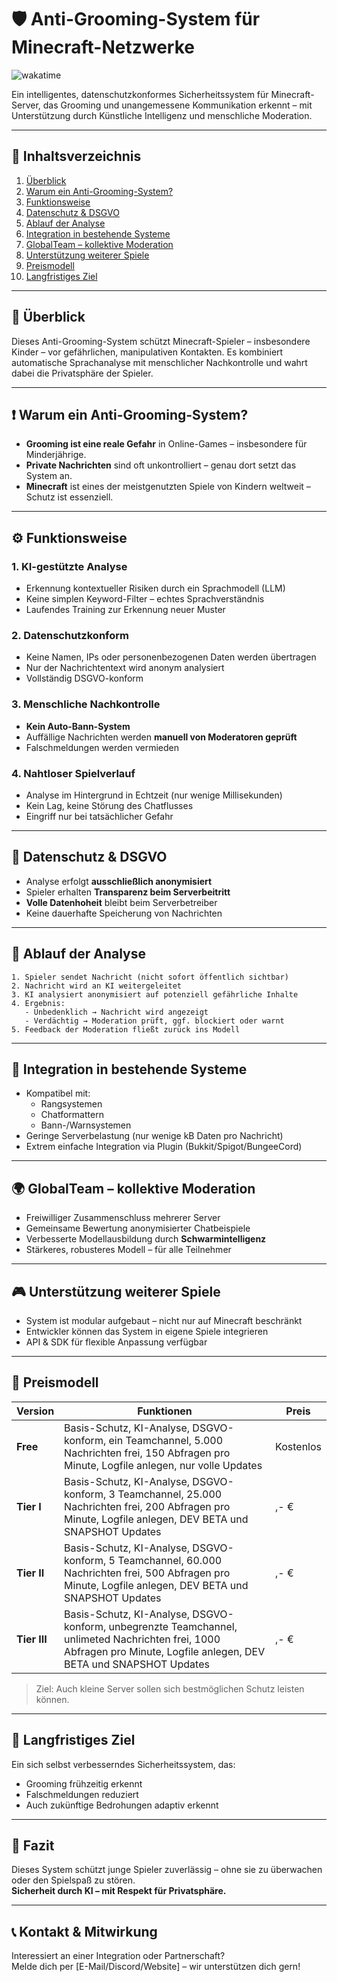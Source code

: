 
# 🛡️ Anti-Grooming-System für Minecraft-Netzwerke
![wakatime](https://wakatime.com/badge/user/21ab4ec4-0bff-4728-8b18-7e38dfe33309/project/410a70a4-7497-4c0c-a4ec-8bb12bef69b6.svg)

Ein intelligentes, datenschutzkonformes Sicherheitssystem für Minecraft-Server, das Grooming und unangemessene Kommunikation erkennt – mit Unterstützung durch Künstliche Intelligenz und menschliche Moderation.

---

## 📌 Inhaltsverzeichnis

1. [Überblick](#überblick)
2. [Warum ein Anti-Grooming-System?](#warum-ein-anti-grooming-system)
3. [Funktionsweise](#funktionsweise)
4. [Datenschutz & DSGVO](#datenschutz--dsgvo)
5. [Ablauf der Analyse](#ablauf-der-analyse)
6. [Integration in bestehende Systeme](#integration-in-bestehende-systeme)
7. [GlobalTeam – kollektive Moderation](#globalteam--kollektive-moderation)
8. [Unterstützung weiterer Spiele](#unterstützung-weiterer-spiele)
9. [Preismodell](#preismodell)
10. [Langfristiges Ziel](#langfristiges-ziel)

---

## 🧠 Überblick

Dieses Anti-Grooming-System schützt Minecraft-Spieler – insbesondere Kinder – vor gefährlichen, manipulativen Kontakten. Es kombiniert automatische Sprachanalyse mit menschlicher Nachkontrolle und wahrt dabei die Privatsphäre der Spieler.

---

## ❗ Warum ein Anti-Grooming-System?

- **Grooming ist eine reale Gefahr** in Online-Games – insbesondere für Minderjährige.
- **Private Nachrichten** sind oft unkontrolliert – genau dort setzt das System an.
- **Minecraft** ist eines der meistgenutzten Spiele von Kindern weltweit – Schutz ist essenziell.

---

## ⚙️ Funktionsweise

### 1. KI-gestützte Analyse

- Erkennung kontextueller Risiken durch ein Sprachmodell (LLM)
- Keine simplen Keyword-Filter – echtes Sprachverständnis
- Laufendes Training zur Erkennung neuer Muster

### 2. Datenschutzkonform

- Keine Namen, IPs oder personenbezogenen Daten werden übertragen
- Nur der Nachrichtentext wird anonym analysiert
- Vollständig DSGVO-konform

### 3. Menschliche Nachkontrolle

- **Kein Auto-Bann-System**
- Auffällige Nachrichten werden **manuell von Moderatoren geprüft**
- Falschmeldungen werden vermieden

### 4. Nahtloser Spielverlauf

- Analyse im Hintergrund in Echtzeit (nur wenige Millisekunden)
- Kein Lag, keine Störung des Chatflusses
- Eingriff nur bei tatsächlicher Gefahr

---

## 🔐 Datenschutz & DSGVO

- Analyse erfolgt **ausschließlich anonymisiert**
- Spieler erhalten **Transparenz beim Serverbeitritt**
- **Volle Datenhoheit** bleibt beim Serverbetreiber
- Keine dauerhafte Speicherung von Nachrichten

---

## 🔄 Ablauf der Analyse

```text
1. Spieler sendet Nachricht (nicht sofort öffentlich sichtbar)
2. Nachricht wird an KI weitergeleitet
3. KI analysiert anonymisiert auf potenziell gefährliche Inhalte
4. Ergebnis:
   - Unbedenklich → Nachricht wird angezeigt
   - Verdächtig → Moderation prüft, ggf. blockiert oder warnt
5. Feedback der Moderation fließt zurück ins Modell
```

---

## 🧩 Integration in bestehende Systeme

- Kompatibel mit:
  - Rangsystemen
  - Chatformattern
  - Bann-/Warnsystemen
- Geringe Serverbelastung (nur wenige kB Daten pro Nachricht)
- Extrem einfache Integration via Plugin (Bukkit/Spigot/BungeeCord)

---

## 🌍 GlobalTeam – kollektive Moderation

- Freiwilliger Zusammenschluss mehrerer Server
- Gemeinsame Bewertung anonymisierter Chatbeispiele
- Verbesserte Modellausbildung durch **Schwarmintelligenz**
- Stärkeres, robusteres Modell – für alle Teilnehmer

---

## 🎮 Unterstützung weiterer Spiele

- System ist modular aufgebaut – nicht nur auf Minecraft beschränkt
- Entwickler können das System in eigene Spiele integrieren
- API & SDK für flexible Anpassung verfügbar

---

## 💸 Preismodell

| Version        | Funktionen                                             | Preis         |
|----------------|--------------------------------------------------------|---------------|
| **Free**       | Basis-Schutz, KI-Analyse, DSGVO-konform, ein Teamchannel, 5.000 Nachrichten frei, 150 Abfragen pro Minute, Logfile anlegen, nur volle Updates               | Kostenlos     |
| **Tier I**    | Basis-Schutz, KI-Analyse, DSGVO-konform, 3 Teamchannel, 25.000 Nachrichten frei, 200 Abfragen pro Minute, Logfile anlegen, DEV BETA und SNAPSHOT Updates  | ,- €       |
| **Tier II**    |  Basis-Schutz, KI-Analyse, DSGVO-konform, 5 Teamchannel, 60.000 Nachrichten frei, 500 Abfragen pro Minute, Logfile anlegen, DEV BETA und SNAPSHOT Updates  | ,- €        |
| **Tier III**    |  Basis-Schutz, KI-Analyse, DSGVO-konform, unbegrenzte Teamchannel, unlimeted Nachrichten frei, 1000 Abfragen pro Minute, Logfile anlegen, DEV BETA und SNAPSHOT Updates  | ,- €        |

> Ziel: Auch kleine Server sollen sich bestmöglichen Schutz leisten können.

---

## 🎯 Langfristiges Ziel

Ein sich selbst verbesserndes Sicherheitssystem, das:

- Grooming frühzeitig erkennt
- Falschmeldungen reduziert
- Auch zukünftige Bedrohungen adaptiv erkennt

---

## 📣 Fazit

Dieses System schützt junge Spieler zuverlässig – ohne sie zu überwachen oder den Spielspaß zu stören.  
**Sicherheit durch KI – mit Respekt für Privatsphäre.**

---

## 📞 Kontakt & Mitwirkung

Interessiert an einer Integration oder Partnerschaft?  
Melde dich per [E-Mail/Discord/Website] – wir unterstützen dich gern!

